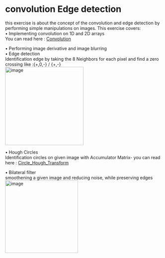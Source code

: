 # convolution Edge detection
this exercise is about the concept of the convolution and edge
detection by performing simple manipulations on images.
This exercise covers: <br />
• Implementing convolution on 1D and 2D arrays <br />
You can read here : [Convolution](https://en.wikipedia.org/wiki/Convolution "Wikipedia") <br />

• Performing image derivative and image blurring <br />
• Edge detection <br />
Identification edge by taking the 8 Neighbors for each pixel and find a zero crossing like :{+,0,-} / {+,-} <br />
<img width="252" alt="image" src="https://user-images.githubusercontent.com/77111035/164197230-15012d31-f5af-438f-9c9a-e8d654ef5e4a.png">

• Hough Circles <br />
Identification circles on given image with Accumulator Matrix- you can read here : [Circle_Hough_Transform](https://en.wikipedia.org/wiki/Circle_Hough_Transform "Wikipedia")

• Bilateral filter <br />
 smoothening a given image and reducing noise, while preserving edges
<img width="234" alt="image" src="https://user-images.githubusercontent.com/77111035/164197356-5e58784c-b9b4-4453-abd2-9851f2745eb5.png">

